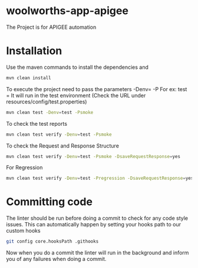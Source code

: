 # woolworths-app-apigee

The Project is for APIGEE automation 

# Installation

Use the maven commands to install the dependencies and

```sh 
mvn clean install
```

To execute the project need to pass the parameters -Denv=<test or uat> -P<profilename>
For ex:
test = It will run in the test environment (Check the URL under resources/config/test.properties)

```sh
mvn clean test -Denv=test -Psmoke
```

To check the test reports

```sh
mvn clean test verify -Denv=test -Psmoke
```

To check the Request and Response Structure

```sh
mvn clean test verify -Denv=test -Psmoke -DsaveRequestResponse=yes
```

For Regression
```sh
mvn clean test verify -Denv=test -Pregression -DsaveRequestResponse=yes
```

# Committing code

The linter should be run before doing a commit to check for any code style issues.
This can automatically happen by setting your hooks path to our custom hooks

```sh 
git config core.hooksPath .githooks
```

Now when you do a commit the linter will run in the background and inform you of any failures when doing a commit.